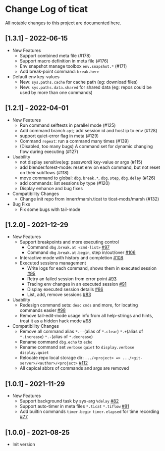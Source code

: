 # Change Log of ticat

All notable changes to this project are documented here.

## [1.3.1] - 2022-06-15
+ New Features
  + Support combined meta file (#178)
  + Support macro definition in meta file (#176)
  + Env snapshot manage toolbox `env.snapshot.*` (#171)
  + Add break-point command: `break.here`
+ Default env key-values
  + New: `sys.paths.cache` for cache path (eg: download files)
  + New: `sys.paths.data.shared` for shared data (eg: repos could be used by more than one commands)

## [1.2.1] - 2022-04-01
+ New Features
  + Run command selftests in parallel mode (#125)
  + Add command branch `api`; add session id and host ip to env (#128)
  + support quiet-error flag in meta (#129)
  + Command `repeat`: run a command many times (#139)
  + (Disabled, too many bugs) A command set for dynamic changing flow during executing (#127)
+ Usability
  + not display sensitive(eg: password) key-value or args (#115)
  + add blender.forest-mode: reset env on each command, but not reset on their subflows (#118)
  + move command to global: `dbg.break.*`, `dbg.step`, `dbg.delay` (#126)
  + add commands: list sessions by type (#120)
  + Display enhance and bug fixes
+ Compatibility Changes
  + Change init repo from innerr/marsh.ticat to ticat-mods/marsh (#132)
+ Bug Fixs
  + Fix some bugs with tail-mode

## [1.2.0] - 2021-12-29

+ New Features
  + Support breakpoints and more executing control
    + Command `dbg.break.at <cmd-list>` [#97](https://github.com/innerr/ticat/pull/97)
    + Command `dbg.break.at.begin`, step in/out/over [#106](https://github.com/innerr/ticat/pull/106)
  + Interactive mode with history and completion [#108](https://github.com/innerr/ticat/pull/108)
  + Executed sessions management
    + Write logs for each command, shows them in executed session [#95](https://github.com/innerr/ticat/pull/95)
    + Retry an failed session from error point [#93](https://github.com/innerr/ticat/pull/93)
    + Tracing env changes in an executed session [#91](https://github.com/innerr/ticat/pull/91)
    + Display executed session details [#86](https://github.com/innerr/ticat/pull/86)
    + List, add, remove sessions [#83](https://github.com/innerr/ticat/pull/83)
+ Usability
  + Redesign command sets: `desc` `cmds` and more, for locating commands easier [#98](https://github.com/innerr/ticat/pull/98)
  + Remove tail-edit-mode usage info from all help-strings and hints, treat it as a hidden hack mode [#98](https://github.com/innerr/ticat/pull/98)
+ Compatibility Changes
  + Remove all command alias `*.--`(alias of `*.clear`) `*.+`(alias of `*.increase`) `*.-`(alias of `*.decrease`)
  + Rename command `dbg.echo` to `echo`
  + Rename command set `verbose` `quiet` to `display.verbose` `display.quiet`
  + Relocate repo local storage dir: `.../<project> => .../<git-server>/<author>/<project>` [#112](https://github.com/innerr/ticat/pull/112)
  + All capical abbrs of commands and args are removed

## [1.0.1] - 2021-11-29

+ New Features
  + Support background task by sys-arg `%delay` [#82](https://github.com/innerr/ticat/pull/82)
  + Support auto-timer in meta files `*.ticat` `*.tiflow` [#81](https://github.com/innerr/ticat/pull/81)
  + Add builtin commands `timer.begin` `timer.elapsed` for time recording [#77](https://github.com/innerr/ticat/pull/77)

## [1.0.0] - 2021-08-25

+ Init version
